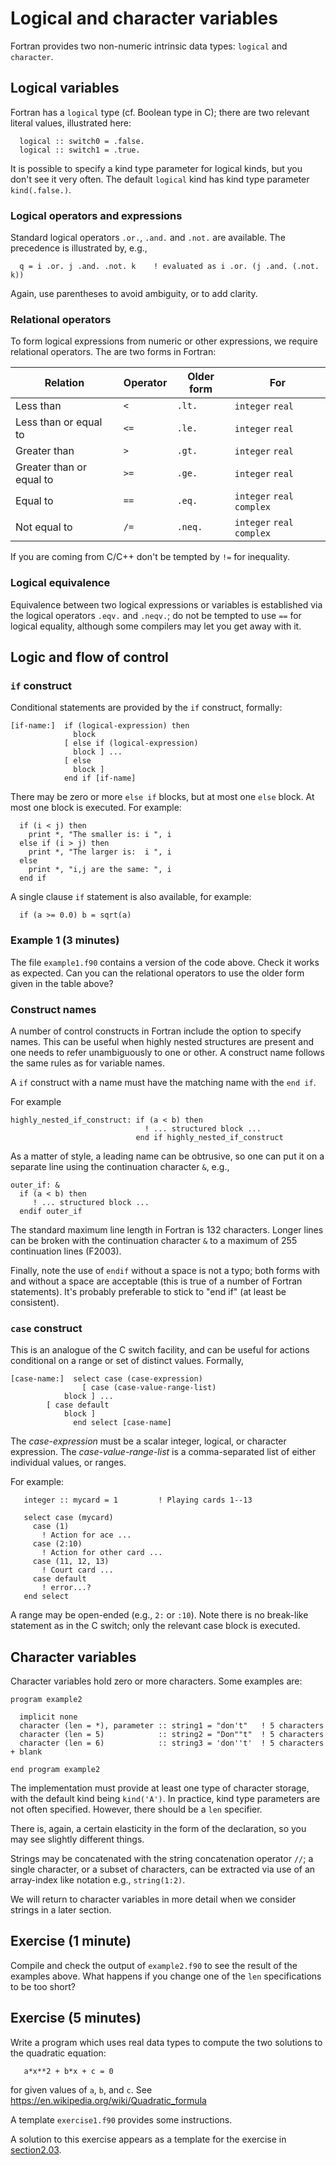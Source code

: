 # Logical and character variables

Fortran provides two non-numeric intrinsic data types: `logical` and
`character`.

## Logical variables

Fortran has a `logical` type (cf. Boolean type in C); there are two relevant
literal values, illustrated here:
```
  logical :: switch0 = .false.
  logical :: switch1 = .true.
```
It is possible to specify a kind type parameter for logical kinds, but you
don't see it very often. The default `logical` kind has kind type parameter
`kind(.false.)`.


### Logical operators and expressions

Standard logical operators `.or.`, `.and.` and `.not.` are available. The
precedence is illustrated by, e.g.,
```
  q = i .or. j .and. .not. k    ! evaluated as i .or. (j .and. (.not. k))
```
Again, use parentheses to avoid ambiguity, or to add clarity.


### Relational operators

To form logical expressions from numeric or other expressions, we require
relational operators. The are two forms in Fortran:

| Relation                 | Operator | Older form | For              |
|--------------------------|----------|------------|------------------|
| Less than                | `< `     | `.lt.`     | `integer` `real` |
| Less than or equal to    | `<=`     | `.le.`     | `integer` `real` |
| Greater than             | `> `     | `.gt.`     | `integer` `real` |
| Greater than or equal to | `>=`     | `.ge.`     | `integer` `real` |
| Equal to                 | `==`     | `.eq.`     | `integer` `real` `complex`|
| Not equal to             | `/=`     | `.neq.`    | `integer` `real` `complex`|

If you are coming from C/C++ don't be tempted by `!=` for inequality.

### Logical equivalence

Equivalence between two logical expressions or variables is established
via the logical operators `.eqv.` and `.neqv.`; do not be tempted to
use `==` for logical equality, although some compilers may let you get
away with it.

## Logic and flow of control

### `if` construct

Conditional statements are provided by the `if` construct, formally:
```
[if-name:]  if (logical-expression) then
              block
            [ else if (logical-expression)
              block ] ...
            [ else
              block ]
            end if [if-name]
```
There may be zero or more `else if` blocks, but at most one `else` block.
At most one block is executed. For example:
```
  if (i < j) then
    print *, "The smaller is: i ", i
  else if (i > j) then
    print *, "The larger is:  i ", i
  else
    print *, "i,j are the same: ", i
  end if
```
A single clause `if` statement is also available, for example:
```
  if (a >= 0.0) b = sqrt(a)
```

### Example 1 (3 minutes)

The file `example1.f90` contains a version of the code above. Check
it works as expected. Can you can the relational operators to use
the older form given in the table above?


### Construct names

A number of control constructs in Fortran include the option to specify
names. This can be useful when highly nested structures are present
and one needs to refer unambiguously to one or other.
A construct name follows the same rules as for variable names.

A `if` construct with a name must have the matching name with the
`end if`.

For example
```
highly_nested_if_construct: if (a < b) then
                              ! ... structured block ...
                            end if highly_nested_if_construct
```
As a matter of style, a leading name can be obtrusive, so one can put
it on a separate line using the continuation character `&`, e.g.,
```
outer_if: &
  if (a < b) then
     ! ... structured block ...
  endif outer_if
```
The standard maximum line length in Fortran is 132 characters. Longer lines can
be broken with the continuation character `&` to a maximum of 255 continuation
lines (F2003).

Finally, note the use of `endif` without a space is not a typo; both forms
with and without a space are acceptable (this is true of a number of Fortran
statements). It's probably preferable to stick to "end if" (at least be
consistent).

### `case` construct

This is an analogue of the C switch facility, and can be useful
for actions conditional on a range or set of distinct values. Formally,
```
[case-name:]  select case (case-expression)
                [ case (case-value-range-list)
		    block ] ...
		[ case default
		    block ]
              end select [case-name]

```
The _case-expression_ must be a scalar integer, logical, or character
expression. The _case-value-range-list_ is a comma-separated list of
either individual values, or ranges.

For example:
```
   integer :: mycard = 1         ! Playing cards 1--13

   select case (mycard)
     case (1)
       ! Action for ace ...
     case (2:10)
       ! Action for other card ...
     case (11, 12, 13)
       ! Court card ...
     case default
       ! error...?
   end select
```
A range may be open-ended (e.g., `2:` or `:10`). Note there is no break-like
statement as in the C switch; only the relevant case block is executed.


## Character variables

Character variables hold zero or more characters. Some examples are:
```
program example2

  implicit none
  character (len = *), parameter :: string1 = "don't"   ! 5 characters
  character (len = 5)            :: string2 = "Don""t"  ! 5 characters
  character (len = 6)            :: string3 = 'don''t'  ! 5 characters + blank

end program example2
```
The implementation must provide at least one type of character storage,
with the default kind being `kind('A')`. In practice, kind type
parameters are not often specified. However, there should be a `len`
specifier.

There is, again, a certain elasticity in the form of the declaration, so
you may see slightly different things.

Strings may be concatenated with the string concatenation operator `//`;
a single character, or a subset of characters, can be extracted via
use of an array-index like notation e.g., `string(1:2)`.

We will return to character variables in more detail when we consider
strings in a later section.

## Exercise (1 minute)

Compile and check the output of `example2.f90` to see the result of
the examples above. What happens if you change one of the `len`
specifications to be too short?


## Exercise (5 minutes)

Write a program which uses real data types to compute the two solutions
to the quadratic equation:
```
   a*x**2 + b*x + c = 0
```
for given values of `a`, `b`, and `c`.
See https://en.wikipedia.org/wiki/Quadratic_formula

A template `exercise1.f90` provides some instructions.

A solution to this exercise appears as a template for the exercise
in [section2.03](../section2.03/exercise1.f90).
